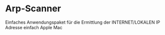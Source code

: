 # Arp-Scanner

Einfaches Anwendungspaket für die Ermittlung der INTERNET/LOKALEN IP Adresse einfach Apple Mac
